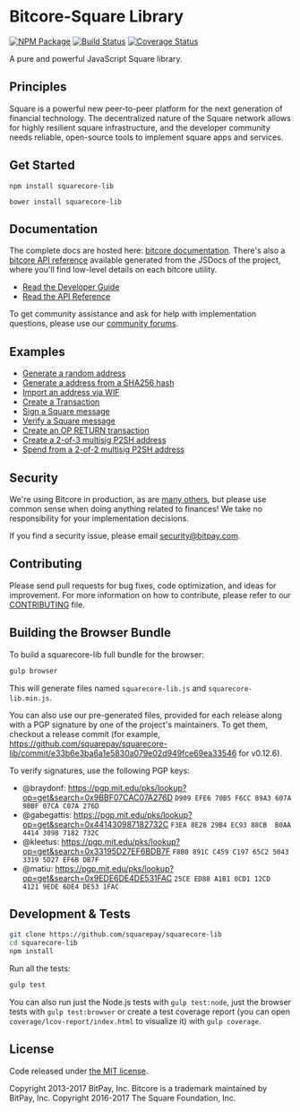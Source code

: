Bitcore-Square Library
=======

[![NPM Package](https://img.shields.io/npm/v/squarecore-lib.svg?style=flat-square)](https://www.npmjs.org/package/squarecore-lib)
[![Build Status](https://img.shields.io/travis/squarepay/squarecore-lib.svg?branch=master&style=flat-square)](https://travis-ci.org/squarepay/squarecore-lib)
[![Coverage Status](https://img.shields.io/coveralls/squarepay/squarecore-lib.svg?style=flat-square)](https://coveralls.io/github/squarepay/squarecore-lib?branch=master)

A pure and powerful JavaScript Square library.

## Principles

Square is a powerful new peer-to-peer platform for the next generation of financial technology. The decentralized nature of the Square network allows for highly resilient square infrastructure, and the developer community needs reliable, open-source tools to implement square apps and services.

## Get Started

```
npm install squarecore-lib
```

```
bower install squarecore-lib
```

## Documentation

The complete docs are hosted here: [bitcore documentation](http://bitcore.io/guide/). There's also a [bitcore API reference](http://bitcore.io/api/) available generated from the JSDocs of the project, where you'll find low-level details on each bitcore utility.

- [Read the Developer Guide](http://bitcore.io/guide/)
- [Read the API Reference](http://bitcore.io/api/)

To get community assistance and ask for help with implementation questions, please use our [community forums](https://forum.bitcore.io/).

## Examples

* [Generate a random address](https://github.com/squarepay/squarecore-lib/blob/master/docs/examples.md#generate-a-random-address)
* [Generate a address from a SHA256 hash](https://github.com/squarepay/squarecore-lib/blob/master/docs/examples.md#generate-a-address-from-a-sha256-hash)
* [Import an address via WIF](https://github.com/squarepay/squarecore-lib/blob/master/docs/examples.md#import-an-address-via-wif)
* [Create a Transaction](https://github.com/squarepay/squarecore-lib/blob/master/docs/examples.md#create-a-transaction)
* [Sign a Square message](https://github.com/squarepay/squarecore-lib/blob/master/docs/examples.md#sign-a-bitcoin-message)
* [Verify a Square message](https://github.com/squarepay/squarecore-lib/blob/master/docs/examples.md#verify-a-bitcoin-message)
* [Create an OP RETURN transaction](https://github.com/squarepay/squarecore-lib/blob/master/docs/examples.md#create-an-op-return-transaction)
* [Create a 2-of-3 multisig P2SH address](https://github.com/squarepay/squarecore-lib/blob/master/docs/examples.md#create-a-2-of-3-multisig-p2sh-address)
* [Spend from a 2-of-2 multisig P2SH address](https://github.com/squarepay/squarecore-lib/blob/master/docs/examples.md#spend-from-a-2-of-2-multisig-p2sh-address)


## Security

We're using Bitcore in production, as are [many others](http://bitcore.io#projects), but please use common sense when doing anything related to finances! We take no responsibility for your implementation decisions.

If you find a security issue, please email security@bitpay.com.

## Contributing

Please send pull requests for bug fixes, code optimization, and ideas for improvement. For more information on how to contribute, please refer to our [CONTRIBUTING](https://github.com/squarepay/squarecore-lib/blob/master/CONTRIBUTING.md) file.

## Building the Browser Bundle

To build a squarecore-lib full bundle for the browser:

```sh
gulp browser
```

This will generate files named `squarecore-lib.js` and `squarecore-lib.min.js`.

You can also use our pre-generated files, provided for each release along with a PGP signature by one of the project's maintainers. To get them, checkout a release commit (for example, https://github.com/squarepay/squarecore-lib/commit/e33b6e3ba6a1e5830a079e02d949fce69ea33546 for v0.12.6).

To verify signatures, use the following PGP keys:
- @braydonf: https://pgp.mit.edu/pks/lookup?op=get&search=0x9BBF07CAC07A276D `D909 EFE6 70B5 F6CC 89A3 607A 9BBF 07CA C07A 276D`
- @gabegattis: https://pgp.mit.edu/pks/lookup?op=get&search=0x441430987182732C `F3EA 8E28 29B4 EC93 88CB  B0AA 4414 3098 7182 732C`
- @kleetus: https://pgp.mit.edu/pks/lookup?op=get&search=0x33195D27EF6BDB7F `F8B0 891C C459 C197 65C2 5043 3319 5D27 EF6B DB7F`
- @matiu: https://pgp.mit.edu/pks/lookup?op=get&search=0x9EDE6DE4DE531FAC `25CE ED88 A1B1 0CD1 12CD  4121 9EDE 6DE4 DE53 1FAC`


## Development & Tests

```sh
git clone https://github.com/squarepay/squarecore-lib
cd squarecore-lib
npm install
```

Run all the tests:

```sh
gulp test
```

You can also run just the Node.js tests with `gulp test:node`, just the browser tests with `gulp test:browser`
or create a test coverage report (you can open `coverage/lcov-report/index.html` to visualize it) with `gulp coverage`.

## License

Code released under [the MIT license](https://github.com/squarepay/squarecore-lib/blob/master/LICENSE).

Copyright 2013-2017 BitPay, Inc. Bitcore is a trademark maintained by BitPay, Inc.
Copyright 2016-2017 The Square Foundation, Inc.

